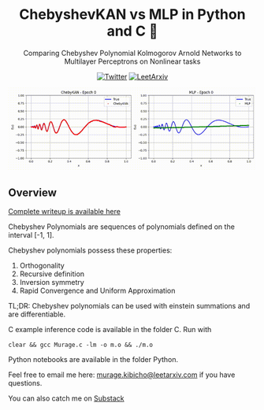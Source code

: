 <div align="center">

# ChebyshevKAN vs MLP in Python and C 🥮
Comparing Chebyshev Polynomial Kolmogorov Arnold Networks to Multilayer Perceptrons on Nonlinear tasks

[![Twitter](https://img.shields.io/twitter/url?url=https%3A%2F%2Fx.com%2Fmurage_kibicho&label=%40murage_kibicho)](https://x.com/murage_kibicho)
[![LeetArxiv](https://img.shields.io/badge/docs-moonlink?style=flat&logo=readthedocs&logoColor=white)](https://leetarxiv.substack.com/p/chebyshev-kolmogorov-arnold-networks)

![Model Comparison](Videos/comparison.gif)
</div>

## Overview

[Complete writeup is available here](https://leetarxiv.substack.com/p/chebyshev-kolmogorov-arnold-networks)

Chebyshev Polynomials are sequences of polynomials defined on the interval [-1, 1]. 

Chebyshev polynomials possess these properties:
1. Orthogonality
2. Recursive definition
3. Inversion symmetry
4. Rapid Convergence and Uniform Approximation

TL;DR: Chebyshev polynomials can be used with einstein summations and are differentiable.

C example inference code is available in the folder C. Run with
```
clear && gcc Murage.c -lm -o m.o && ./m.o
```
Python notebooks are available in the folder Python.

Feel free to email me here: murage.kibicho@leetarxiv.com if you have questions.

You can also catch me on [Substack](https://leetarxiv.substack.com/p/chebyshev-kolmogorov-arnold-networks)
